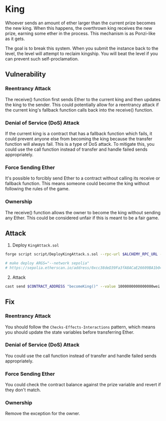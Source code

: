 # King

Whoever sends an amount of ether larger than the current prize becomes the new king. When this happens, the overthrown king receives the new prize, earning some ether in the process. This mechanism is as Ponzi-like as it gets.

The goal is to break this system. When you submit the instance back to the level, the level will attempt to reclaim kingship. You will beat the level if you can prevent such self-proclamation.

## Vulnerability

### Reentrancy Attack

The receive() function first sends Ether to the current king and then updates the king to the sender. This could potentially allow for a reentrancy attack if the current king's fallback function calls back into the receive() function.

### Denial of Service (DoS) Attack

If the current king is a contract that has a fallback function which fails, it could prevent anyone else from becoming the king because the transfer function will always fail. This is a type of DoS attack. To mitigate this, you could use the call function instead of transfer and handle failed sends appropriately.

### Force Sending Ether

It's possible to forcibly send Ether to a contract without calling its receive or fallback function. This means someone could become the king without following the rules of the game.

### Ownership

The receive() function allows the owner to become the king without sending any Ether. This could be considered unfair if this is meant to be a fair game.

## Attack

1. Deploy `KingAttack.sol`

```bash
forge script script/DeployKingAttack.s.sol --rpc-url $ALCHEMY_RPC_URL --private-key $PRIVATE_KEY --broadcast --verify --etherscan-api-key $ETHERSCAN_API_KEY -vvvv --legacy

# make deploy ARGS="--network sepolia"
# https://sepolia.etherscan.io/address/0xcc38deD39Fa3fA8ACaE26609BA1b044f53B44924
```
2. Attack

```bash
cast send $CONTRACT_ADDRESS "becomeKing()" --value 1000000000000000wei --private-key $PRIVATE_KEY --rpc-url $ALCHEMY_RPC_URL --legacy
```

## Fix

### Reentrancy Attack

You should follow the `Checks-Effects-Interactions` pattern, which means you should update the state variables before transferring Ether.

### Denial of Service (DoS) Attack

You could use the call function instead of transfer and handle failed sends appropriately.

### Force Sending Ether

You could check the contract balance against the prize variable and revert if they don't match.

### Ownership

Remove the exception for the owner.
